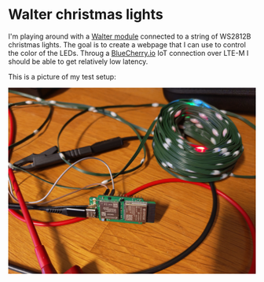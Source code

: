# Walter christmas lights

I'm playing around with a [Walter module](https://www.quickspot.io/) connected 
to a string of WS2812B christmas lights. The goal is to create a webpage that 
I can use to control the color of the LEDs. Throug a 
[BlueCherry.io](https://www.bluecherry.io) IoT connection over LTE-M I should be
able to get relatively low latency.

This is a picture of my test setup:

![The light setup](light_setup.jpg)